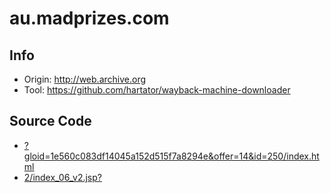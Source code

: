# au.madprizes.com

## Info

- Origin: http://web.archive.org
- Tool: https://github.com/hartator/wayback-machine-downloader

## Source Code

- [?gloid=1e560c083df14045a152d515f7a8294e&offer=14&id=250/index.html](./src/?gloid=1e560c083df14045a152d515f7a8294e&offer=14&id=250/index.html)
- [2/index_06_v2.jsp?](./src/2/index_06_v2.jsp)
